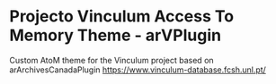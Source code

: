 # Projecto Vinculum Access To Memory Theme - arVPlugin

Custom AtoM theme for the Vinculum project based on arArchivesCanadaPlugin
https://www.vinculum-database.fcsh.unl.pt/
